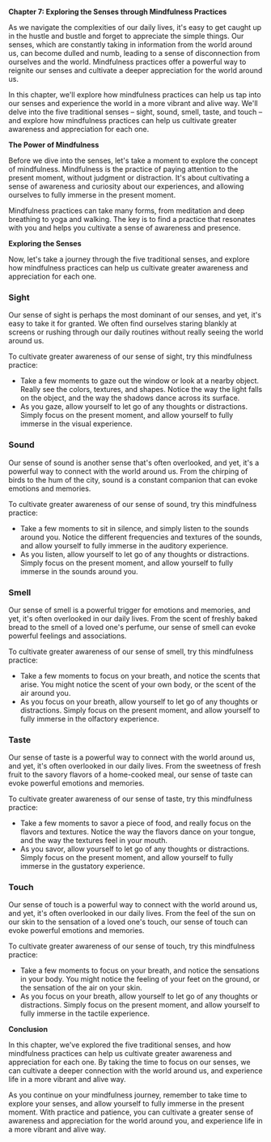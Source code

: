 <p><strong>Chapter 7: Exploring the Senses through Mindfulness Practices</strong></p>

<p>As we navigate the complexities of our daily lives, it's easy to get caught up in the hustle and bustle and forget to appreciate the simple things. Our senses, which are constantly taking in information from the world around us, can become dulled and numb, leading to a sense of disconnection from ourselves and the world. Mindfulness practices offer a powerful way to reignite our senses and cultivate a deeper appreciation for the world around us.</p>

<p>In this chapter, we'll explore how mindfulness practices can help us tap into our senses and experience the world in a more vibrant and alive way. We'll delve into the five traditional senses – sight, sound, smell, taste, and touch – and explore how mindfulness practices can help us cultivate greater awareness and appreciation for each one.</p>

<p><strong>The Power of Mindfulness</strong></p>

<p>Before we dive into the senses, let's take a moment to explore the concept of mindfulness. Mindfulness is the practice of paying attention to the present moment, without judgment or distraction. It's about cultivating a sense of awareness and curiosity about our experiences, and allowing ourselves to fully immerse in the present moment.</p>

<p>Mindfulness practices can take many forms, from meditation and deep breathing to yoga and walking. The key is to find a practice that resonates with you and helps you cultivate a sense of awareness and presence.</p>

<p><strong>Exploring the Senses</strong></p>

<p>Now, let's take a journey through the five traditional senses, and explore how mindfulness practices can help us cultivate greater awareness and appreciation for each one.</p>

<h3>Sight</h3>

<p>Our sense of sight is perhaps the most dominant of our senses, and yet, it's easy to take it for granted. We often find ourselves staring blankly at screens or rushing through our daily routines without really seeing the world around us.</p>

<p>To cultivate greater awareness of our sense of sight, try this mindfulness practice:</p>

<ul>
<li>Take a few moments to gaze out the window or look at a nearby object. Really see the colors, textures, and shapes. Notice the way the light falls on the object, and the way the shadows dance across its surface.</li>
<li>As you gaze, allow yourself to let go of any thoughts or distractions. Simply focus on the present moment, and allow yourself to fully immerse in the visual experience.</li>
</ul>

<h3>Sound</h3>

<p>Our sense of sound is another sense that's often overlooked, and yet, it's a powerful way to connect with the world around us. From the chirping of birds to the hum of the city, sound is a constant companion that can evoke emotions and memories.</p>

<p>To cultivate greater awareness of our sense of sound, try this mindfulness practice:</p>

<ul>
<li>Take a few moments to sit in silence, and simply listen to the sounds around you. Notice the different frequencies and textures of the sounds, and allow yourself to fully immerse in the auditory experience.</li>
<li>As you listen, allow yourself to let go of any thoughts or distractions. Simply focus on the present moment, and allow yourself to fully immerse in the sounds around you.</li>
</ul>

<h3>Smell</h3>

<p>Our sense of smell is a powerful trigger for emotions and memories, and yet, it's often overlooked in our daily lives. From the scent of freshly baked bread to the smell of a loved one's perfume, our sense of smell can evoke powerful feelings and associations.</p>

<p>To cultivate greater awareness of our sense of smell, try this mindfulness practice:</p>

<ul>
<li>Take a few moments to focus on your breath, and notice the scents that arise. You might notice the scent of your own body, or the scent of the air around you.</li>
<li>As you focus on your breath, allow yourself to let go of any thoughts or distractions. Simply focus on the present moment, and allow yourself to fully immerse in the olfactory experience.</li>
</ul>

<h3>Taste</h3>

<p>Our sense of taste is a powerful way to connect with the world around us, and yet, it's often overlooked in our daily lives. From the sweetness of fresh fruit to the savory flavors of a home-cooked meal, our sense of taste can evoke powerful emotions and memories.</p>

<p>To cultivate greater awareness of our sense of taste, try this mindfulness practice:</p>

<ul>
<li>Take a few moments to savor a piece of food, and really focus on the flavors and textures. Notice the way the flavors dance on your tongue, and the way the textures feel in your mouth.</li>
<li>As you savor, allow yourself to let go of any thoughts or distractions. Simply focus on the present moment, and allow yourself to fully immerse in the gustatory experience.</li>
</ul>

<h3>Touch</h3>

<p>Our sense of touch is a powerful way to connect with the world around us, and yet, it's often overlooked in our daily lives. From the feel of the sun on our skin to the sensation of a loved one's touch, our sense of touch can evoke powerful emotions and memories.</p>

<p>To cultivate greater awareness of our sense of touch, try this mindfulness practice:</p>

<ul>
<li>Take a few moments to focus on your breath, and notice the sensations in your body. You might notice the feeling of your feet on the ground, or the sensation of the air on your skin.</li>
<li>As you focus on your breath, allow yourself to let go of any thoughts or distractions. Simply focus on the present moment, and allow yourself to fully immerse in the tactile experience.</li>
</ul>

<p><strong>Conclusion</strong></p>

<p>In this chapter, we've explored the five traditional senses, and how mindfulness practices can help us cultivate greater awareness and appreciation for each one. By taking the time to focus on our senses, we can cultivate a deeper connection with the world around us, and experience life in a more vibrant and alive way.</p>

<p>As you continue on your mindfulness journey, remember to take time to explore your senses, and allow yourself to fully immerse in the present moment. With practice and patience, you can cultivate a greater sense of awareness and appreciation for the world around you, and experience life in a more vibrant and alive way.</p>
